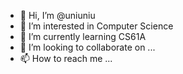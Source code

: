 - 👋 Hi, I’m @uniuniu
- 👀 I’m interested in Computer Science
- 🌱 I’m currently learning CS61A
- 💞️ I’m looking to collaborate on ...
- 📫 How to reach me ...

<!---
uniuniu/uniuniu is a ✨ special ✨ repository because its `README.md` (this file) appears on your GitHub profile.
You can click the Preview link to take a look at your changes.
--->

